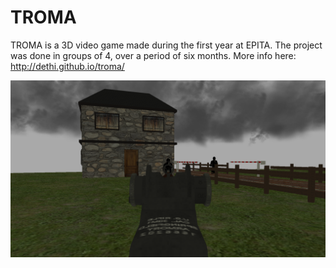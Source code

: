 # TROMA

TROMA is a 3D video game made during the first year at EPITA. The project was done in groups of 4, over a period of six months.
More info here: http://dethi.github.io/troma/

![TROMA screenshot](/docs/final_report/viser.png)

